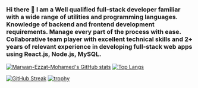 ### Hi there 👋 I am a Well qualified full-stack developer familiar with a wide range of utilities and programming languages. Knowledge of backend and frontend development requirements. Manage every part of the process with ease. Collaborative team player with excellent technical skills and 2+ years of relevant experience in developing full-stack web apps using React.js, Node.js, MySQL.




<!-- [![Years Badge](https://badges.pufler.dev/years/Marwan-Ezzat-Mohamed)](https://badges.pufler.dev)
<img src="https://komarev.com/ghpvc/?username=Marwan-Ezzat-Mohamed&label=Profile%20views&color=0e75b6&style=flat" alt="Marwan-Ezzat-Mohamed" />  -->

[![Marwan-Ezzat-Mohamed's GitHub stats](https://github-readme-stats.vercel.app/api?username=Marwan-Ezzat-Mohamed&count_private=true&show_icons=true&include_all_commits=true)](https://github.com/Marwan-Ezzat-Mohamed/github-readme-stats)
[![Top Langs](https://github-readme-stats.vercel.app/api/top-langs/?username=Marwan-Ezzat-Mohamed&layout=compact)](https://github.com/anuraghazra/github-readme-stats)


 
<a href="https://stackoverflow.com/users/14137687/marwan-ezzat">
 
[![GitHub Streak](https://github-readme-streak-stats.herokuapp.com/?user=Marwan-Ezzat-Mohamed)](https://git.io/streak-stats)
[![trophy](https://github-profile-trophy.vercel.app/?username=Marwan-Ezzat-Mohamed)](https://github.com/ryo-ma/github-profile-trophy)
